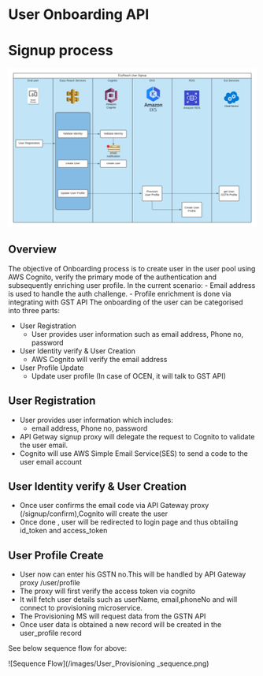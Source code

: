 # User Onboarding API
#  Signup process

![Signup Flow](/images/UserProvisioning_EzyReach.png)


## Overview
  The objective of Onboarding process is to create user in the user pool using AWS Cognito, verify the primary mode of the authentication and subsequently enriching user profile.
  In the current scenario:
    - Email address is used to handle the auth challenge.
    -  Profile enrichment is done via integrating with GST API
  The onboarding of the user can be categorised into three parts:
   - User Registration
       - User provides user information such as email address, Phone no, password
   - User Identity verify & User Creation
       - AWS Cognito will verify the email address
   - User Profile Update
       - Update user profile (In case of OCEN, it will talk to GST API)


## User Registration
-   User provides user information which includes:
    -   email address, Phone no, password
-   API Getway signup proxy will delegate the request to Cognito to validate the user email.
-   Cognito will use AWS Simple Email Service(SES) to send a code to the user email account
## User Identity verify & User Creation
-   Once user confirms the email code via API Gateway proxy (/signup/confirm),Cognito will create the user
-   Once done , user will be redirected to login page and thus obtailing id_token and access_token

## User Profile Create
-   User now can enter his GSTN no.This will be handled by API Gateway proxy /user/profile
-   The proxy will first verify the access token via cognito
-   It will fetch user details such as userName, email,phoneNo and will connect to provisioning microservice.
-   The Provisioning MS will request data from the GSTN API
-   Once user data is obtained a new record will be created in the user_profile record

See below sequence flow for above:

![Sequence Flow](/images/User_Provisioning _sequence.png)
